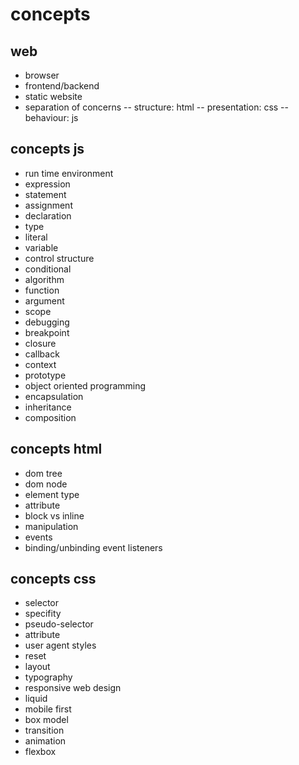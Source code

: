 # concepts

## web

- browser
- frontend/backend
- static website
- separation of concerns
-- structure: html
-- presentation: css
-- behaviour: js

## concepts js
- run time environment
- expression
- statement
- assignment
- declaration
- type
- literal
- variable
- control structure
- conditional
- algorithm
- function
- argument
- scope
- debugging
- breakpoint
- closure
- callback
- context
- prototype
- object oriented programming
- encapsulation
- inheritance
- composition

## concepts html
- dom tree
- dom node
- element type
- attribute
- block vs inline
- manipulation
- events
- binding/unbinding event listeners

## concepts css
- selector
- specifity
- pseudo-selector
- attribute
- user agent styles
- reset
- layout
- typography
- responsive web design
- liquid
- mobile first
- box model
- transition
- animation
- flexbox

